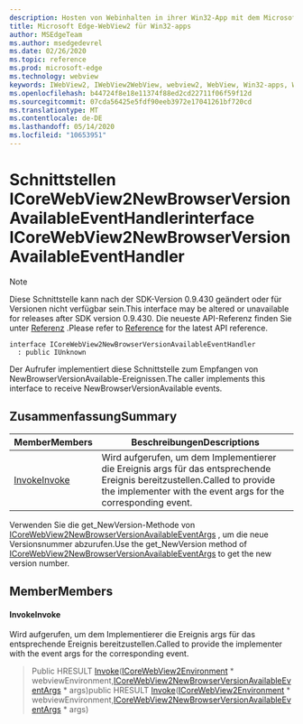 ```yaml
---
description: Hosten von Webinhalten in ihrer Win32-App mit dem Microsoft Edge WebView2-Steuerelement
title: Microsoft Edge-WebView2 für Win32-apps
author: MSEdgeTeam
ms.author: msedgedevrel
ms.date: 02/26/2020
ms.topic: reference
ms.prod: microsoft-edge
ms.technology: webview
keywords: IWebView2, IWebView2WebView, webview2, WebView, Win32-apps, Win32, Edge, ICoreWebView2, ICoreWebView2Host, Browser-Steuerelement, Edge-HTML
ms.openlocfilehash: b44724f8e18e11374f88ed2cd22711f06f59f12d
ms.sourcegitcommit: 07cda56425e5fdf90eeb3972e17041261bf720cd
ms.translationtype: MT
ms.contentlocale: de-DE
ms.lasthandoff: 05/14/2020
ms.locfileid: "10653951"
---
```

# <span data-ttu-id="488d3-104">Schnittstellen ICoreWebView2NewBrowserVersionAvailableEventHandler</span><span class="sxs-lookup"><span data-stu-id="488d3-104">interface ICoreWebView2NewBrowserVersionAvailableEventHandler</span></span> 

> [!NOTE]
> <span data-ttu-id="488d3-105">Diese Schnittstelle kann nach der SDK-Version 0.9.430 geändert oder für Versionen nicht verfügbar sein.</span><span class="sxs-lookup"><span data-stu-id="488d3-105">This interface may be altered or unavailable for releases after SDK version 0.9.430.</span></span> <span data-ttu-id="488d3-106">Die neueste API-Referenz finden Sie unter [Referenz](../../../webview2-api-reference.md) .</span><span class="sxs-lookup"><span data-stu-id="488d3-106">Please refer to [Reference](../../../webview2-api-reference.md) for the latest API reference.</span></span>

```
interface ICoreWebView2NewBrowserVersionAvailableEventHandler
  : public IUnknown
```

<span data-ttu-id="488d3-107">Der Aufrufer implementiert diese Schnittstelle zum Empfangen von NewBrowserVersionAvailable-Ereignissen.</span><span class="sxs-lookup"><span data-stu-id="488d3-107">The caller implements this interface to receive NewBrowserVersionAvailable events.</span></span>

## <span data-ttu-id="488d3-108">Zusammenfassung</span><span class="sxs-lookup"><span data-stu-id="488d3-108">Summary</span></span>

 <span data-ttu-id="488d3-109">Member</span><span class="sxs-lookup"><span data-stu-id="488d3-109">Members</span></span>                        | <span data-ttu-id="488d3-110">Beschreibungen</span><span class="sxs-lookup"><span data-stu-id="488d3-110">Descriptions</span></span>
--------------------------------|---------------------------------------------
[<span data-ttu-id="488d3-111">Invoke</span><span class="sxs-lookup"><span data-stu-id="488d3-111">Invoke</span></span>](#invoke) | <span data-ttu-id="488d3-112">Wird aufgerufen, um dem Implementierer die Ereignis args für das entsprechende Ereignis bereitzustellen.</span><span class="sxs-lookup"><span data-stu-id="488d3-112">Called to provide the implementer with the event args for the corresponding event.</span></span>

<span data-ttu-id="488d3-113">Verwenden Sie die get_NewVersion-Methode von [ICoreWebView2NewBrowserVersionAvailableEventArgs](ICoreWebView2NewBrowserVersionAvailableEventArgs.md) , um die neue Versionsnummer abzurufen.</span><span class="sxs-lookup"><span data-stu-id="488d3-113">Use the get_NewVersion method of [ICoreWebView2NewBrowserVersionAvailableEventArgs](ICoreWebView2NewBrowserVersionAvailableEventArgs.md) to get the new version number.</span></span>

## <span data-ttu-id="488d3-114">Member</span><span class="sxs-lookup"><span data-stu-id="488d3-114">Members</span></span>

#### <span data-ttu-id="488d3-115">Invoke</span><span class="sxs-lookup"><span data-stu-id="488d3-115">Invoke</span></span> 

<span data-ttu-id="488d3-116">Wird aufgerufen, um dem Implementierer die Ereignis args für das entsprechende Ereignis bereitzustellen.</span><span class="sxs-lookup"><span data-stu-id="488d3-116">Called to provide the implementer with the event args for the corresponding event.</span></span>

> <span data-ttu-id="488d3-117">Public HRESULT [Invoke](#invoke)([ICoreWebView2Environment](ICoreWebView2Environment.md) \* webviewEnvironment,[ICoreWebView2NewBrowserVersionAvailableEventArgs](ICoreWebView2NewBrowserVersionAvailableEventArgs.md) \* args)</span><span class="sxs-lookup"><span data-stu-id="488d3-117">public HRESULT [Invoke](#invoke)([ICoreWebView2Environment](ICoreWebView2Environment.md) \* webviewEnvironment,[ICoreWebView2NewBrowserVersionAvailableEventArgs](ICoreWebView2NewBrowserVersionAvailableEventArgs.md) \* args)</span></span>

